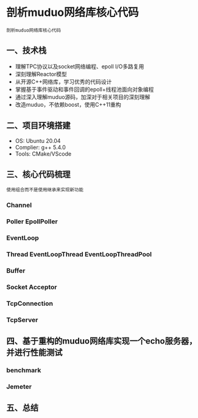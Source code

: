 # 剖析muduo网络库核心代码
```
剖析muduo网络库核心代码
```
## 一、技术栈

* 理解TPC协议以及socket网络编程、epoll I/O多路复用
* 深刻理解Reactor模型
* 从开源C++网络库，学习优秀的代码设计
* 掌握基于事件驱动和事件回调的epoll+线程池面向对象编程
* 通过深入理解muduo源码，加深对于相关项目的深刻理解
* 改造muduo，不依赖boost，使用C++11重构


## 二、项目环境搭建

- OS: Ubuntu 20.04
- Complier: g++ 5.4.0
- Tools: CMake/VScode


## 三、核心代码梳理

```
使用组合而不是使用继承来实现新功能
```

### Channel
### Poller EpollPoller
### EventLoop
### Thread EventLoopThread EventLoopThreadPool
### Buffer
### Socket Acceptor
### TcpConnection
### TcpServer



## 四、基于重构的muduo网络库实现一个echo服务器，并进行性能测试

### benchmark
### Jemeter

## 五、总结
